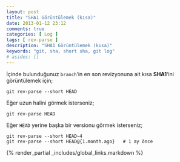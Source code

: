 ```yaml
---
layout: post
title: "SHA1 Görüntülemek (kısa)"
date: 2013-01-12 23:12
comments: true
categories: [ Log ]
tags: [ rev-parse ]
description: "SHA1 Görüntülemek (kısa)"
keywords: "git, sha, short sha, git log"
# asides: []
---
```

İçinde bulunduğunuz `branch`’in en son revizyonuna ait kısa **SHA1**‘ini
görüntülemek için;

    git rev-parse --short HEAD

<!-- more -->
Eğer uzun halini görmek isterseniz;

    git rev-parse HEAD

Eğer `HEAD` yerine başka bir versionu görmek isterseniz;

    git rev-parse --short HEAD~4
    git rev-parse --short HEAD@{1.month.ago}   # 1 ay önce

{% render_partial _includes/global_links.markdown %}
